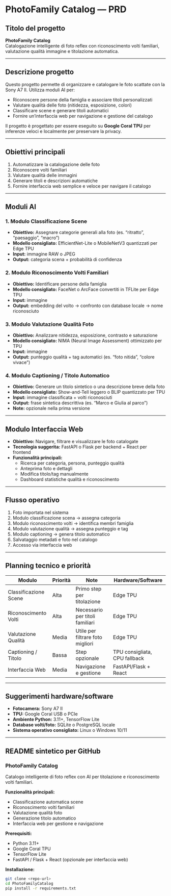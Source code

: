 # PhotoFamily Catalog — PRD

## Titolo del progetto
**PhotoFamily Catalog**  
Catalogazione intelligente di foto reflex con riconoscimento volti familiari, valutazione qualità immagine e titolazione automatica.

---

## Descrizione progetto
Questo progetto permette di organizzare e catalogare le foto scattate con la Sony A7 II. Utilizza moduli AI per:
- Riconoscere persone della famiglia e associare titoli personalizzati
- Valutare qualità delle foto (nitidezza, esposizione, colori)
- Classificare scene e generare titoli automatici
- Fornire un’interfaccia web per navigazione e gestione del catalogo

Il progetto è progettato per essere eseguito su **Google Coral TPU** per inferenze veloci e localmente per preservare la privacy.

---

## Obiettivi principali
1. Automatizzare la catalogazione delle foto
2. Riconoscere volti familiari
3. Valutare qualità delle immagini
4. Generare titoli e descrizioni automatiche
5. Fornire interfaccia web semplice e veloce per navigare il catalogo

---

## Moduli AI

### 1. Modulo Classificazione Scene
- **Obiettivo:** Assegnare categorie generali alla foto (es. “ritratto”, “paesaggio”, “macro”)  
- **Modello consigliato:** EfficientNet-Lite o MobileNetV3 quantizzati per Edge TPU  
- **Input:** immagine RAW o JPEG  
- **Output:** categoria scena + probabilità di confidenza

### 2. Modulo Riconoscimento Volti Familiari
- **Obiettivo:** Identificare persone della famiglia  
- **Modello consigliato:** FaceNet o ArcFace convertiti in TFLite per Edge TPU  
- **Input:** immagine  
- **Output:** embedding del volto → confronto con database locale → nome riconosciuto

### 3. Modulo Valutazione Qualità Foto
- **Obiettivo:** Analizzare nitidezza, esposizione, contrasto e saturazione  
- **Modello consigliato:** NIMA (Neural Image Assessment) ottimizzato per TPU  
- **Input:** immagine  
- **Output:** punteggio qualità + tag automatici (es. “foto nitida”, “colore vivace”)

### 4. Modulo Captioning / Titolo Automatico
- **Obiettivo:** Generare un titolo sintetico o una descrizione breve della foto  
- **Modello consigliato:** Show-and-Tell leggero o BLIP quantizzato per TPU  
- **Input:** immagine classificata + volti riconosciuti  
- **Output:** frase sintetica descrittiva (es. “Marco e Giulia al parco”)  
- **Note:** opzionale nella prima versione

---

## Modulo Interfaccia Web
- **Obiettivo:** Navigare, filtrare e visualizzare le foto catalogate  
- **Tecnologia suggerita:** FastAPI o Flask per backend + React per frontend  
- **Funzionalità principali:**
  - Ricerca per categoria, persona, punteggio qualità
  - Anteprima foto e dettagli
  - Modifica titolo/tag manualmente
  - Dashboard statistiche qualità e riconoscimento

---

## Flusso operativo
1. Foto importata nel sistema
2. Modulo classificazione scena → assegna categoria
3. Modulo riconoscimento volti → identifica membri famiglia
4. Modulo valutazione qualità → assegna punteggio e tag
5. Modulo captioning → genera titolo automatico
6. Salvataggio metadati e foto nel catalogo
7. Accesso via interfaccia web

---

## Planning tecnico e priorità

| Modulo | Priorità | Note | Hardware/Software |
|--------|----------|------|-----------------|
| Classificazione Scene | Alta | Primo step per titolazione | Edge TPU |
| Riconoscimento Volti | Alta | Necessario per titoli familiari | Edge TPU |
| Valutazione Qualità | Media | Utile per filtrare foto migliori | Edge TPU |
| Captioning / Titolo | Bassa | Step opzionale | TPU consigliata, CPU fallback |
| Interfaccia Web | Media | Navigazione e gestione | FastAPI/Flask + React |

---

## Suggerimenti hardware/software
- **Fotocamera:** Sony A7 II  
- **TPU:** Google Coral USB o PCIe  
- **Ambiente Python:** 3.11+, TensorFlow Lite  
- **Database volti/foto:** SQLite o PostgreSQL locale  
- **Sistema operativo consigliato:** Linux o Windows 10/11

---

## README sintetico per GitHub

### PhotoFamily Catalog
Catalogo intelligente di foto reflex con AI per titolazione e riconoscimento volti familiari.

**Funzionalità principali:**
- Classificazione automatica scene
- Riconoscimento volti familiari
- Valutazione qualità foto
- Generazione titolo automatico
- Interfaccia web per gestione e navigazione

**Prerequisiti:**
- Python 3.11+
- Google Coral TPU
- TensorFlow Lite
- FastAPI / Flask + React (opzionale per interfaccia web)

**Installazione:**
```bash
git clone <repo-url>
cd PhotoFamilyCatalog
pip install -r requirements.txt
